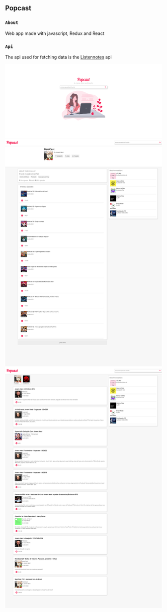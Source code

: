 ## Popcast

### `About`

Web app made with javascript, Redux and React

### `Api`

The api used for fetching data is the [Listennotes](https://www.listennotes.com/) api

![](images/popcast1.png)
![](images/popcast2.png)
![](images/popcast3.png)
